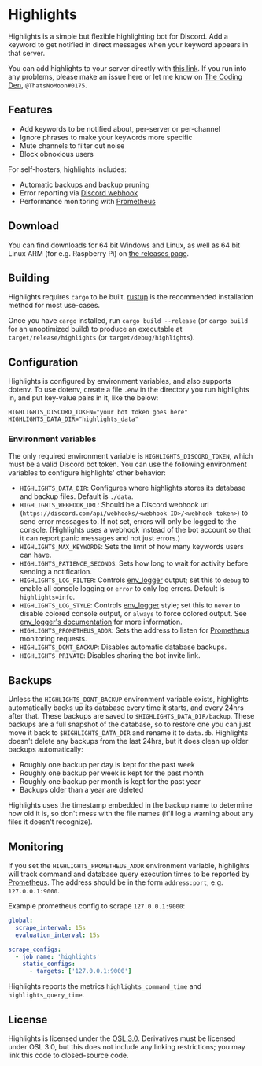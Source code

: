 # Highlights

Highlights is a simple but flexible highlighting bot for Discord. Add a keyword to get notified in direct messages when your keyword appears in that server.

You can add highlights to your server directly with [this link](https://discord.com/api/oauth2/authorize?client_id=740802975576096829&scope=bot). If you run into any problems, please make an issue here or let me know on [The Coding Den](https://discord.gg/code), `@ThatsNoMoon#0175`.

## Features
- Add keywords to be notified about, per-server or per-channel
- Ignore phrases to make your keywords more specific
- Mute channels to filter out noise
- Block obnoxious users

For self-hosters, highlights includes:
- Automatic backups and backup pruning
- Error reporting via [Discord webhook](https://support.discord.com/hc/en-us/articles/228383668-Intro-to-Webhooks)
- Performance monitoring with [Prometheus](https://prometheus.io)

## Download
You can find downloads for 64 bit Windows and Linux, as well as 64 bit Linux ARM (for e.g. Raspberry Pi) on [the releases page](https://github.com/ThatsNoMoon/highlights/releases/).

## Building
Highlights requires `cargo` to be built. [rustup](https://rustup.rs) is the recommended installation method for most use-cases.

Once you have `cargo` installed, run `cargo build --release` (or `cargo build` for an unoptimized build) to produce an executable at `target/release/highlights` (or `target/debug/highlights`).

## Configuration

Highlights is configured by environment variables, and also supports dotenv. To use dotenv, create a file `.env` in the directory you run highlights in, and put key-value pairs in it, like the below:
```
HIGHLIGHTS_DISCORD_TOKEN="your bot token goes here"
HIGHLIGHTS_DATA_DIR="highlights_data"
```

### Environment variables

The only required environment variable is `HIGHLIGHTS_DISCORD_TOKEN`, which must be a valid Discord bot token. You can use the following environment variables to configure highlights' other behavior:
- `HIGHLIGHTS_DATA_DIR`: Configures where highlights stores its database and backup files. Default is `./data`.
- `HIGHLIGHTS_WEBHOOK_URL`: Should be a Discord webhook url (`https://discord.com/api/webhooks/<webhook ID>/<webhook token>`) to send error messages to. If not set, errors will only be logged to the console. (Highlights uses a webhook instead of the bot account so that it can report panic messages and not just errors.)
- `HIGHLIGHTS_MAX_KEYWORDS`: Sets the limit of how many keywords users can have.
- `HIGHLIGHTS_PATIENCE_SECONDS`: Sets how long to wait for activity before sending a notification.
- `HIGHLIGHTS_LOG_FILTER`: Controls [env_logger](https://docs.rs/env_logger/0.7.1/env_logger/index.html) output; set this to `debug` to enable all console logging or `error` to only log errors. Default is `highlights=info`.
- `HIGHLIGHTS_LOG_STYLE`: Controls [env_logger](https://docs.rs/env_logger/0.7.1/env_logger/index.html) style; set this to `never` to disable colored console output, or `always` to force colored output. See [env_logger's documentation](https://docs.rs/env_logger/0.7.1/env_logger/index.html) for more information.
- `HIGHLIGHTS_PROMETHEUS_ADDR`: Sets the address to listen for [Prometheus](https://prometheus.io) monitoring requests.
- `HIGHLIGHTS_DONT_BACKUP`: Disables automatic database backups.
- `HIGHLIGHTS_PRIVATE`: Disables sharing the bot invite link.

## Backups

Unless the `HIGHLIGHTS_DONT_BACKUP` environment variable exists, highlights automatically backs up its database every time it starts, and every 24hrs after that. These backups are saved to `$HIGHLIGHTS_DATA_DIR/backup`. These backups are a full snapshot of the database, so to restore one you can just move it back to `$HIGHLIGHTS_DATA_DIR` and rename it to `data.db`. Highlights doesn't delete any backups from the last 24hrs, but it does clean up older backups automatically:
- Roughly one backup per day is kept for the past week
- Roughly one backup per week is kept for the past month
- Roughly one backup per month is kept for the past year
- Backups older than a year are deleted

Highlights uses the timestamp embedded in the backup name to determine how old it is, so don't mess with the file names (it'll log a warning about any files it doesn't recognize).

## Monitoring

If you set the `HIGHLIGHTS_PROMETHEUS_ADDR` environment variable, highlights will track command and database query execution times to be reported by [Prometheus](https://prometheus.io). The address should be in the form `address:port`, e.g. `127.0.0.1:9000`.

Example prometheus config to scrape `127.0.0.1:9000`:
```yml
global:
  scrape_interval: 15s
  evaluation_interval: 15s

scrape_configs:
  - job_name: 'highlights'
    static_configs:
      - targets: ['127.0.0.1:9000']
```

Highlights reports the metrics `highlights_command_time` and `highlights_query_time`.

## License

Highlights is licensed under the [OSL 3.0](https://choosealicense.com/licenses/osl-3.0/). Derivatives must be licensed under OSL 3.0, but this does not include any linking restrictions; you may link this code to closed-source code.
